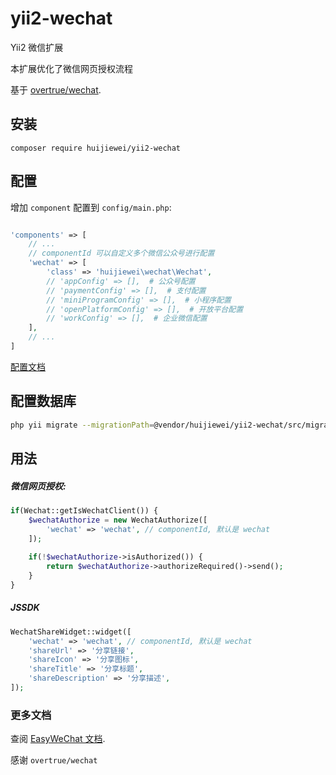 # yii2-wechat
Yii2 微信扩展

本扩展优化了微信网页授权流程

基于 [overtrue/wechat](https://github.com/overtrue/wechat).       

## 安装
```
composer require huijiewei/yii2-wechat
```

## 配置

增加 `component` 配置到 `config/main.php`:

```php

'components' => [
	// ...
	// componentId 可以自定义多个微信公众号进行配置
	'wechat' => [
		'class' => 'huijiewei\wechat\Wechat',
		// 'appConfig' => [],  # 公众号配置
		// 'paymentConfig' => [],  # 支付配置
		// 'miniProgramConfig' => [],  # 小程序配置
		// 'openPlatformConfig' => [],  # 开放平台配置
		// 'workConfig' => [],  # 企业微信配置
	],
	// ...
]
```

[配置文档](https://www.easywechat.com/docs/4.1/official-account/configuration)

## 配置数据库
```bash
php yii migrate --migrationPath=@vendor/huijiewei/yii2-wechat/src/migrations
```

## 用法

##### 微信网页授权:
```php
if(Wechat::getIsWechatClient()) {
    $wechatAuthorize = new WechatAuthorize([
        'wechat' => 'wechat', // componentId, 默认是 wechat
    ]);
    
    if(!$wechatAuthorize->isAuthorized()) {
        return $wechatAuthorize->authorizeRequired()->send();
    }
}
```

##### JSSDK
```php
WechatShareWidget::widget([
    'wechat' => 'wechat', // componentId, 默认是 wechat
    'shareUrl' => '分享链接',
    'shareIcon' => '分享图标',
    'shareTitle' => '分享标题',
    'shareDescription' => '分享描述',
]);
```

### 更多文档
查阅 [EasyWeChat 文档](https://www.easywechat.com/docs).

感谢 `overtrue/wechat`
